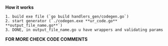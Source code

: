 

**How it works**
```
1. build exe file (`go build handlers_gen/codegen.go`)
2. start generator (`./codegen.exe **ur_code.go** **output_file_name.go**`)
3. DONE, in output_file_name.go u have wrappers and validating params
```
**FOR MORE CHECK CODE COMMENTS**
